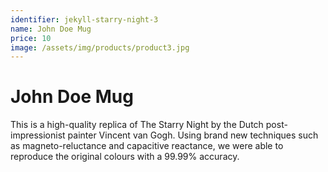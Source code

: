 ```yaml
---
identifier: jekyll-starry-night-3
name: John Doe Mug
price: 10
image: /assets/img/products/product3.jpg
---
```


# John Doe Mug

This is a high-quality replica of The Starry Night by the Dutch post-impressionist painter Vincent van Gogh. Using brand new techniques such as magneto-reluctance and capacitive reactance, we were able to reproduce the original colours with a 99.99% accuracy.